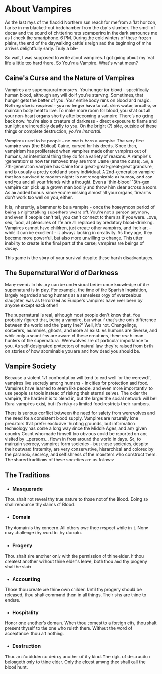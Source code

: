 # About Vampires

As the last rays of the flaccid Northern sun reach for me from a flat horizon, I arise in my blacked-out bedchamber from the day's slumber.  The smell of decay and the sound of chittering rats scampering in the dark surrounds me as I check the smartphone.  6 PM.  During the cold winters of these frozen plains, the end of the daywalking cattle's reign and the beginning of mine arrives delightfully early.  Truly a ble-

So wait, I was supposed to write about vampires.  I got going about my real life a little too hard there.  So You're a Vampire.  What's what mean?

## Caine's Curse and the Nature of Vampires

Vampires are supernatural monsters.  You hunger for blood - specifically human blood, although any will do if you're starving.  Sometimes, that hunger gets the better of you.  Your entire body runs on blood and magic.  Nothing else is required - you no longer have to eat, drink water, breathe, or maintain body heat to live.  To make more room for blood, you shat out all your non-heart organs shortly after becoming a vampire.  There's no going back now.  You're also a creature of darkness - direct exposure to flame and sunlight are incredibly deadly to you.  On the bright (?) side, outside of these things or complete destruction, *you're immortal*.

Vampires used to be people - no one is born a vampire.  The very first vampire was (the Biblical) Caine, cursed for his deeds.  Since then, vampirism has proliferated when vampires made other vampires out of humans, an intentional thing they do for a variety of reasons.  A vampire's 'generation' is how far removed they are from Caine (and the curse).  So, a 7th-generation vampire has Caine for a great-great-great-great grandsire, and is usually a pretty cold and scary individual.  A 2nd-generation vampire that has survived to modern nights is not recognizable as human, and can end you and all your friends with a thought.  Even a 'thin-blood' 13th-gen vampire can pick up a grown man bodily and throw him clear across a room.  As an added bonus, since you're missing almost all your organs, firearms don't work too well on you, either.

It is, inherently, a bummer to be a vampire - once the honeymoon period of being a nightstalking superhero wears off. You're not a person anymore, and even if people can't tell, you can't connect to them as if you were.  Love, sex, food, all pleasures of life are all replaced by predatory blood-drinking.  Vampires cannot have children, just create other vampires, and their art - while it can be excellent - is always lacking in creativity.  As they age, they become more powerful, but also more unwilling to change.  This utter inability to create is the final part of the curse; vampires are beings of decay.

This game is the story of your survival despite these harsh disadvantages.

## The Supernatural World of Darkness

Many events in history can be understood better once knowledge of the supernatural is in play.  For example, the time of the Spanish Inquisition, largely regarded among humans as a senseless orgy of overzealous slaughter, was as terrorized as Europe's vampires have ever been by anyone except each other!

The supernatural is real, although most people don't know that.  You probably figured that, being a vampire, but what if that's the only difference between the world and the 'party line?'  Well, it's not.  Changelings, sorcerers, mummies, ghosts, and more all exist.  As humans are diverse, and while only a scant few are aware of these creatures, there *are* human hunters of the supernatural.  Werewolves are of particular importance to you. As self-designated protectors of natural law, they're raised from birth on stories of how abominable you are and how dead you should be.

## Vampire Society

Because a violent 1v1 confrontation will tend to end well for the werewolf, vampires live secretly among humans - in cities for protection and food.  Vampires have learned to seem like people, and even more importantly, to use people as tools instead of risking their eternal selves.  The older the vampire, the harder it is to blend in, but the larger the social network will be!  Rural vampires exist, but it's risky as limited food restricts their numbers.

There is serious conflict between the need for safety from werewolves and the need for a consistent blood supply.  Vampires are naturally lone predators that prefer exclusive 'hunting grounds,' but information technology has come a long way since the Middle Ages, and any given country Count who made himself too obvious could be reported on and visited by ...persons... flown in from around the world in days.  So, to maintain secrecy, vampires form societies - but these societies, despite their outward fraternity, are very conservative, hierarchical and colored by the paranoia, secrecy, and selfishness of the monsters who construct them.  The shared traditions of these societies are as follows:

## The Traditions
* ### Masquerade
Thou shalt not reveal thy true nature to those not of the Blood.  Doing so shall renounce thy claims of Blood.

* ### Domain
Thy domain is thy concern.  All others owe thee respect while in it.  None may challenge thy word in thy domain.

* ### Progeny
Thou shalt sire another only with the permission of thine elder.  If thou createst another without thine elder's leave, both thou and thy progeny shalt be slain.

* ### Accounting
Those thou create are thine own childer.  Until thy progeny should be released, thou shalt command them in all things.  Their sins are thine to endure.

* ### Hospitality
Honor one another's domain.  When thou comest to a foreign city, thou shalt present thyself to the one who ruleth there.  Without the word of acceptance, thou art nothing.

* ### Destruction
Thou art forbidden to detroy another of thy kind.  The right of destruction belongeth only to thine elder.  Only the eldest among thee shall call the blood hunt.
